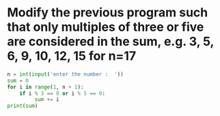 # Modify the previous program such that only multiples of three or five are considered in the sum, e.g. 3, 5, 6, 9, 10, 12, 15 for n=17
```python
n = int(input('enter the number :  '))
sum = 0
for i in range(1, n + 1):
    if i % 3 == 0 or i % 5 == 0:
         sum += i
print(sum)
